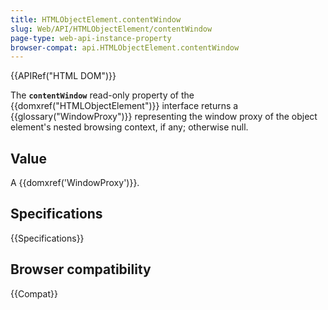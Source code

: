 ```yaml
---
title: HTMLObjectElement.contentWindow
slug: Web/API/HTMLObjectElement/contentWindow
page-type: web-api-instance-property
browser-compat: api.HTMLObjectElement.contentWindow
---
```


{{APIRef("HTML DOM")}}

The **`contentWindow`** read-only property of
the {{domxref("HTMLObjectElement")}} interface returns a {{glossary("WindowProxy")}}
representing the window proxy of the object element's nested browsing context, if any;
otherwise null.

## Value

A {{domxref('WindowProxy')}}.

## Specifications

{{Specifications}}

## Browser compatibility

{{Compat}}
